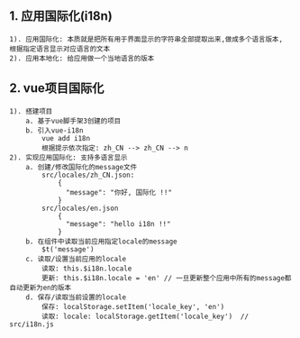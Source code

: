 ## 1. 应用国际化(i18n)
	1). 应用国际化: 本质就是把所有用于界面显示的字符串全部提取出来,做成多个语言版本, 根据指定语言显示对应语言的文本
	2). 应用本地化: 给应用做一个当地语言的版本

## 2. vue项目国际化

	1). 搭建项目
		a. 基于vue脚手架3创建的项目
		b. 引入vue-i18n
			vue add i18n
			根据提示依次指定: zh_CN --> zh_CN --> n
	2). 实现应用国际化: 支持多语言显示
		a. 创建/修改国际化的message文件
			src/locales/zh_CN.json: 
				{
	              "message": "你好, 国际化 !!"
	            }
			src/locales/en.json
	        	{
	              "message": "hello i18n !!"
	            }
	    b. 在组件中读取当前应用指定locale的message
	    	$t('message')
	    c. 读取/设置当前应用的locale
	    	读取: this.$i18n.locale
	    	更新: this.$i18n.locale = 'en' // 一旦更新整个应用中所有的message都自动更新为en的版本
	    d. 保存/读取当前设置的locale
	    	保存: localStorage.setItem('locale_key', 'en')
	    	读取: locale: localStorage.getItem('locale_key')  // src/i18n.js